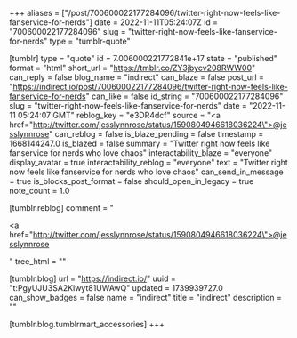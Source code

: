 +++
aliases = ["/post/700600022177284096/twitter-right-now-feels-like-fanservice-for-nerds"]
date = 2022-11-11T05:24:07Z
id = "700600022177284096"
slug = "twitter-right-now-feels-like-fanservice-for-nerds"
type = "tumblr-quote"

[tumblr]
type = "quote"
id = 7.006000221772841e+17
state = "published"
format = "html"
short_url = "https://tmblr.co/ZY3jbycv208RWW00"
can_reply = false
blog_name = "indirect"
can_blaze = false
post_url = "https://indirect.io/post/700600022177284096/twitter-right-now-feels-like-fanservice-for-nerds"
can_like = false
id_string = "700600022177284096"
slug = "twitter-right-now-feels-like-fanservice-for-nerds"
date = "2022-11-11 05:24:07 GMT"
reblog_key = "e3DR4dcf"
source = "<a href=\"http://twitter.com/jesslynnrose/status/1590804946618036224\">@jesslynnrose</a>"
can_reblog = false
is_blaze_pending = false
timestamp = 1668144247.0
is_blazed = false
summary = "Twitter right now feels like fanservice for nerds who love chaos"
interactability_blaze = "everyone"
display_avatar = true
interactability_reblog = "everyone"
text = "Twitter right now feels like fanservice for nerds who love chaos"
can_send_in_message = true
is_blocks_post_format = false
should_open_in_legacy = true
note_count = 1.0

[tumblr.reblog]
comment = "<p><a href=\"http://twitter.com/jesslynnrose/status/1590804946618036224\">@jesslynnrose</a></p>"
tree_html = ""

[tumblr.blog]
url = "https://indirect.io/"
uuid = "t:PgyUJU3SA2Klwyt81UWAwQ"
updated = 1739939727.0
can_show_badges = false
name = "indirect"
title = "indirect"
description = ""

[tumblr.blog.tumblrmart_accessories]
+++
